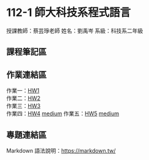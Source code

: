 # 112-1 師大科技系程式語言  

授課教師：蔡芸琤老師
姓名：劉禹岑
系級：科技系二年級

## 課程筆記區  

## 作業連結區  
作業一：[HW1](https://github.com/claire0311/Claire/blob/main/hw1.ipynb)  
作業二：[HW2](https://github.com/claire0311/Claire/blob/main/HW2.ipynb)  
作業三：[HW3](https://github.com/claire0311/Claire/blob/main/hw3..ipynb)  
作業四：[HW4](https://github.com/claire0311/Claire/blob/main/HW4..ipynb)
[medium](https://medium.com/@claireliu03110311/%E6%96%87%E5%AD%97%E9%9B%B2-%E5%8E%9F%E5%AD%90%E5%B0%91%E5%B9%B4-f1e39c4b8ea5)
作業五：[HW5](https://github.com/claire0311/Claire/blob/main/HW5.ipynb)
[medium](https://medium.com/@claireliu03110311/%E7%A8%8B%E5%BC%8F%E8%AA%9E%E8%A8%80-plotly-express-d68f7cf0faa2)

## 專題連結區  
Markdown 語法說明：https://markdown.tw/
